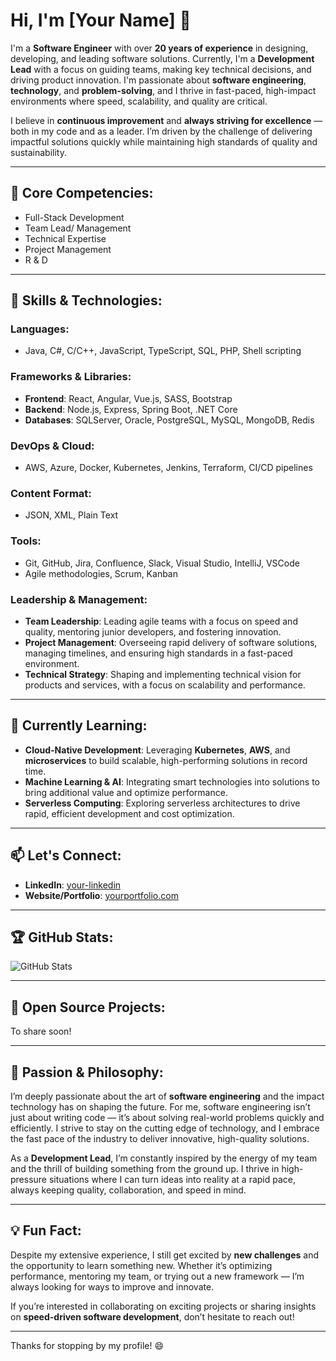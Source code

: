 # Hi, I'm [Your Name] 👋

I'm a **Software Engineer** with over **20 years of experience** in designing, developing, and leading software solutions. Currently, I'm a **Development Lead** with a focus on guiding teams, making key technical decisions, and driving product innovation. I'm passionate about **software engineering**, **technology**, and **problem-solving**, and I thrive in fast-paced, high-impact environments where speed, scalability, and quality are critical.

I believe in **continuous improvement** and **always striving for excellence** — both in my code and as a leader. I’m driven by the challenge of delivering impactful solutions quickly while maintaining high standards of quality and sustainability.

---
## 🚀 Core Competencies:

- Full-Stack Development
- Team Lead/ Management
- Technical Expertise
- Project Management
- R & D
---

## 🚀 Skills & Technologies:
### **Languages:**
- Java, C#, C/C++, JavaScript, TypeScript, SQL, PHP, Shell scripting

### **Frameworks & Libraries:**
- **Frontend**: React, Angular, Vue.js, SASS, Bootstrap
- **Backend**: Node.js, Express, Spring Boot, .NET Core
- **Databases**: SQLServer, Oracle, PostgreSQL, MySQL, MongoDB, Redis

### **DevOps & Cloud:**
- AWS, Azure, Docker, Kubernetes, Jenkins, Terraform, CI/CD pipelines

### **Content Format:**
- JSON, XML, Plain Text

### **Tools:**
- Git, GitHub, Jira, Confluence, Slack, Visual Studio, IntelliJ, VSCode
- Agile methodologies, Scrum, Kanban

### **Leadership & Management:**
- **Team Leadership**: Leading agile teams with a focus on speed and quality, mentoring junior developers, and fostering innovation.
- **Project Management**: Overseeing rapid delivery of software solutions, managing timelines, and ensuring high standards in a fast-paced environment.
- **Technical Strategy**: Shaping and implementing technical vision for products and services, with a focus on scalability and performance.

---

## 🌱 Currently Learning:
- **Cloud-Native Development**: Leveraging **Kubernetes**, **AWS**, and **microservices** to build scalable, high-performing solutions in record time.
- **Machine Learning & AI**: Integrating smart technologies into solutions to bring additional value and optimize performance.
- **Serverless Computing**: Exploring serverless architectures to drive rapid, efficient development and cost optimization.

---

## 📫 Let's Connect:
- **LinkedIn**: [your-linkedin](https://www.linkedin.com/in/hassankhaskheli/)
- **Website/Portfolio**: [yourportfolio.com](https://be.net/hassan.khaskhlei)


---

## 🏆 GitHub Stats:

![GitHub Stats](https://github-readme-stats.vercel.app/api?username=yourusername&count_private=true&show_icons=true&hide_title=true)

---

## 🔧 Open Source Projects:
To share soon!

---

## 💬 Passion & Philosophy:
I’m deeply passionate about the art of **software engineering** and the impact technology has on shaping the future. For me, software engineering isn’t just about writing code — it’s about solving real-world problems quickly and efficiently. I strive to stay on the cutting edge of technology, and I embrace the fast pace of the industry to deliver innovative, high-quality solutions.

As a **Development Lead**, I’m constantly inspired by the energy of my team and the thrill of building something from the ground up. I thrive in high-pressure situations where I can turn ideas into reality at a rapid pace, always keeping quality, collaboration, and speed in mind.

---

## 💡 Fun Fact:
Despite my extensive experience, I still get excited by **new challenges** and the opportunity to learn something new. Whether it’s optimizing performance, mentoring my team, or trying out a new framework — I’m always looking for ways to improve and innovate.

If you’re interested in collaborating on exciting projects or sharing insights on **speed-driven software development**, don’t hesitate to reach out!

---

Thanks for stopping by my profile! 😄
